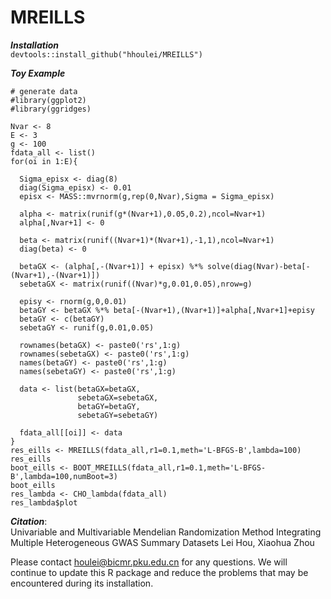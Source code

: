# MREILLS

***Installation***  
`devtools::install_github("hhoulei/MREILLS")`  

***Toy Example***  

`# generate data`  
`#library(ggplot2)`  
`#library(ggridges)`  

`Nvar <- 8`  
`E <- 3`  
`g <- 100`  
`fdata_all <- list()`  
`for(oi in 1:E){`  

`  Sigma_episx <- diag(8)`  
`  diag(Sigma_episx) <- 0.01`  
`  episx <- MASS::mvrnorm(g,rep(0,Nvar),Sigma = Sigma_episx)`  

`  alpha <- matrix(runif(g*(Nvar+1),0.05,0.2),ncol=Nvar+1)`  
`  alpha[,Nvar+1] <- 0`  

`  beta <- matrix(runif((Nvar+1)*(Nvar+1),-1,1),ncol=Nvar+1)`  
`  diag(beta) <- 0`  

`  betaGX <- (alpha[,-(Nvar+1)] + episx) %*% solve(diag(Nvar)-beta[-(Nvar+1),-(Nvar+1)])`  
`  sebetaGX <- matrix(runif((Nvar)*g,0.01,0.05),nrow=g)`  

`  episy <- rnorm(g,0,0.01)`  
`  betaGY <- betaGX %*% beta[-(Nvar+1),(Nvar+1)]+alpha[,Nvar+1]+episy`  
`  betaGY <- c(betaGY)`  
`  sebetaGY <- runif(g,0.01,0.05)`  

`  rownames(betaGX) <- paste0('rs',1:g)`  
`  rownames(sebetaGX) <- paste0('rs',1:g)`  
`  names(betaGY) <- paste0('rs',1:g)`  
`  names(sebetaGY) <- paste0('rs',1:g)`  

`  data <- list(betaGX=betaGX,`  
`               sebetaGX=sebetaGX,`  
`               betaGY=betaGY,`  
`               sebetaGY=sebetaGY)`  

`  fdata_all[[oi]] <- data`  
`}`  
`res_eills <- MREILLS(fdata_all,r1=0.1,meth='L-BFGS-B',lambda=100)`  
`res_eills`  
`boot_eills <- BOOT_MREILLS(fdata_all,r1=0.1,meth='L-BFGS-B',lambda=100,numBoot=3)`  
`boot_eills`  
`res_lambda <- CHO_lambda(fdata_all)`  
`res_lambda$plot`  

***Citation***:  
Univariable and Multivariable Mendelian Randomization Method Integrating Multiple Heterogeneous GWAS Summary Datasets
Lei Hou, Xiaohua Zhou

Please contact houlei@bicmr.pku.edu.cn for any questions. We will continue to update this R package and reduce the problems that may be encountered during its installation.
